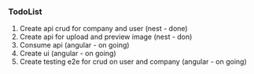 ### TodoList
1. Create api crud for company and user (nest - done)
2. Create api for upload and preview image (nest - don)
3. Consume api (angular - on going)
4. Create ui (angular - on going)
5. Create testing e2e for crud on user and company (angular - on going)
